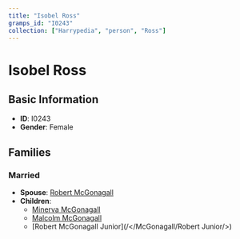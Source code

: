 ```yaml
---
title: "Isobel Ross"
gramps_id: "I0243"
collection: ["Harrypedia", "person", "Ross"]
---
```


# Isobel Ross

## Basic Information

- **ID**: I0243
- **Gender**: Female

## Families

### Married

- **Spouse**: [Robert McGonagall](//McGonagall/Robert/)
- **Children**:
  - [Minerva McGonagall](//McGonagall/Minerva/)
  - [Malcolm McGonagall](//McGonagall/Malcolm/)
  - [Robert McGonagall Junior](/</McGonagall/Robert Junior/>)

